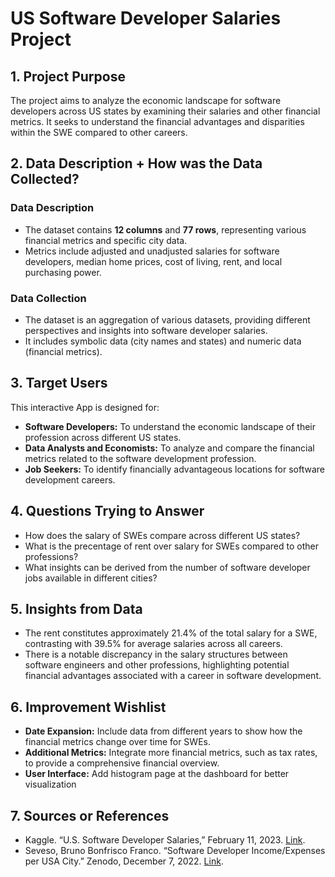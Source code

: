 # US Software Developer Salaries Project

## 1. Project Purpose
The project aims to analyze the economic landscape for software developers across US states by examining their salaries and other financial metrics. It seeks to understand the financial advantages and disparities within the SWE compared to other careers.

## 2. Data Description + How was the Data Collected?
### Data Description
- The dataset contains **12 columns** and **77 rows**, representing various financial metrics and specific city data.
- Metrics include adjusted and unadjusted salaries for software developers, median home prices, cost of living, rent, and local purchasing power.

### Data Collection
- The dataset is an aggregation of various datasets, providing different perspectives and insights into software developer salaries.
- It includes symbolic data (city names and states) and numeric data (financial metrics).

## 3. Target Users
This interactive App is designed for:
- **Software Developers:** To understand the economic landscape of their profession across different US states.
- **Data Analysts and Economists:** To analyze and compare the financial metrics related to the software development profession.
- **Job Seekers:** To identify financially advantageous locations for software development careers.

## 4. Questions Trying to Answer
- How does the salary of SWEs compare across different US states?
- What is the precentage of rent over salary for SWEs compared to other professions?
- What insights can be derived from the number of software developer jobs available in different cities?

## 5. Insights from Data
- The rent constitutes approximately 21.4% of the total salary for a SWE, contrasting with 39.5% for average salaries across all careers.
- There is a notable discrepancy in the salary structures between software engineers and other professions, highlighting potential financial advantages associated with a career in software development.

## 6. Improvement Wishlist
- **Date Expansion:** Include data from different years to show how the financial metrics change over time for SWEs.
- **Additional Metrics:** Integrate more financial metrics, such as tax rates, to provide a comprehensive financial overview.
- **User Interface:** Add histogram page at the dashboard for better visualization

## 7. Sources or References
- Kaggle. “U.S. Software Developer Salaries,” February 11, 2023. [Link](https://www.kaggle.com/datasets/thedevastator/u-s-software-developer-salaries).
- Seveso, Bruno Bonfrisco Franco. “Software Developer Income/Expenses per USA City.” Zenodo, December 7, 2022. [Link](https://doi.org/10.5281/zenodo.7412091).

